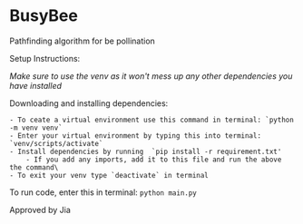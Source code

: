 # BusyBee
Pathfinding algorithm for be pollination


Setup Instructions:

*Make sure to use the venv as it won't mess up any other dependencies you have installed*

Downloading and installing dependencies:

    - To ceate a virtual environment use this command in terminal: `python -m venv venv`
    - Enter your virtual environment by typing this into terminal: `venv/scripts/activate`
    - Install dependencies by running  `pip install -r requirement.txt'
        - If you add any imports, add it to this file and run the above the command\
    - To exit your venv type `deactivate` in terminal

To run code, enter this in terminal: `python main.py`

Approved by Jia